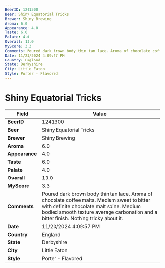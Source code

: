 ```yaml
---
BeerID: 1241300
Beer: Shiny Equatorial Tricks
Brewer: Shiny Brewing
Aroma: 6.0
Appearance: 4.0
Taste: 6.0
Palate: 4.0
Overall: 13.0
MyScore: 3.3
Comments: Poured dark brown body thin tan lace. Aroma of chocolate coffee malts.  Medium sweet to bitter with definite chocolate malt spine. Medium bodied smooth texture average carbonation and a bitter finish.  Nothing tricky about it.
Date: 11/23/2024 4:09:57 PM
Country: England
State: Derbyshire
City: Little Eaton
Style: Porter - Flavored
---
```


# Shiny Equatorial Tricks

| Field         | Value |
|---------------|-------|
| **BeerID** | 1241300 |
| **Beer** | Shiny Equatorial Tricks |
| **Brewer** | Shiny Brewing |
| **Aroma** | 6.0 |
| **Appearance** | 4.0 |
| **Taste** | 6.0 |
| **Palate** | 4.0 |
| **Overall** | 13.0 |
| **MyScore** | 3.3 |
| **Comments** | Poured dark brown body thin tan lace. Aroma of chocolate coffee malts.  Medium sweet to bitter with definite chocolate malt spine. Medium bodied smooth texture average carbonation and a bitter finish.  Nothing tricky about it.  |
| **Date** | 11/23/2024 4:09:57 PM |
| **Country** | England |
| **State** | Derbyshire |
| **City** | Little Eaton |
| **Style** | Porter - Flavored |
